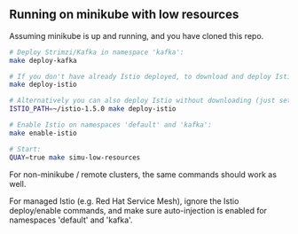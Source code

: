 ## Running on minikube with low resources

Assuming minikube is up and running, and you have cloned this repo.

```bash
# Deploy Strimzi/Kafka in namespace 'kafka':
make deploy-kafka

# If you don't have already Istio deployed, to download and deploy Istio, run:
make deploy-istio

# Alternatively you can also deploy Istio without downloading (just set your Istio local installation path as in the example below):
ISTIO_PATH=~/istio-1.5.0 make deploy-istio

# Enable Istio on namespaces 'default' and 'kafka':
make enable-istio

# Start:
QUAY=true make simu-low-resources
```

For non-minikube / remote clusters, the same commands should work as well.

For managed Istio (e.g. Red Hat Service Mesh), ignore the Istio deploy/enable commands, and make sure auto-injection is enabled for namespaces 'default' and 'kafka'.
